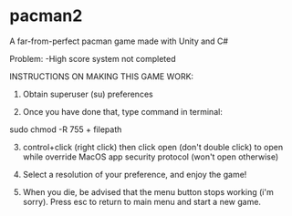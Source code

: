 # pacman2
A far-from-perfect pacman game made with Unity and C#

Problem: 
-High score system not completed 

INSTRUCTIONS ON MAKING THIS GAME WORK:

1. Obtain superuser (su) preferences 

2. Once you have done that, type command in terminal:

sudo chmod -R 755 + filepath

3. control+click (right click) then click open (don't double click) to open while override MacOS app security protocol (won't open otherwise)

4. Select a resolution of your preference, and enjoy the game!

5. When you die, be advised that the menu button stops working (i'm sorry). Press esc to return to main menu and start a new game.

